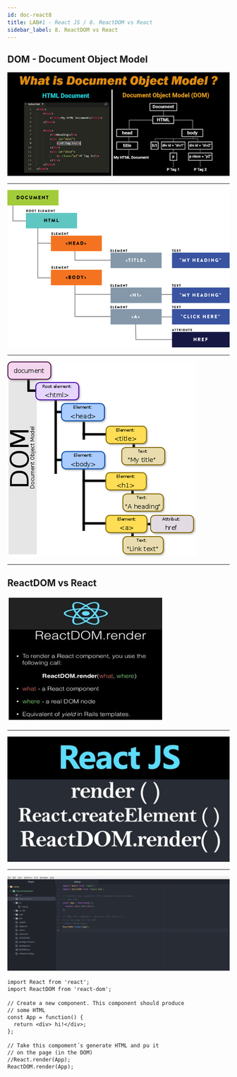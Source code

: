 ```yaml
---
id: doc-react8
title: LAB#1 - React JS / 8. ReactDOM vs React
sidebar_label: 8. ReactDOM vs React
---
```


## DOM - Document Object Model


![alt text](.\assets\React_Imagem8_1.jpg)


---



![alt text](.\assets\React_Imagem8_1.png)


---



![alt text](.\assets\React_Imagem8_2.png)


---

## ReactDOM vs React


![alt text](.\assets\React_Imagem8_2.jpg)


---

![alt text](.\assets\React_Imagem8_3.jpg)


---



![alt text](.\assets\React_Imagem8_4.jpg)



~~~
import React from 'react';
import ReactDOM from 'react-dom';

// Create a new component. This component should produce
// some HTML
const App = function() {
  return <div> hi!</div>;
};

// Take this compoment´s generate HTML and pu it
// on the page (in the DOM)
//React.render(App);
ReactDOM.render(App);

~~~